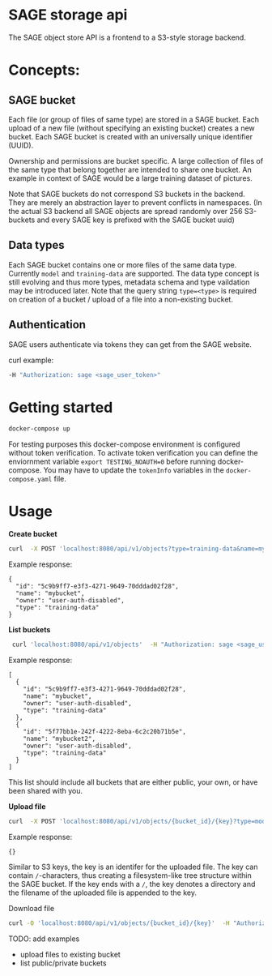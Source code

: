 # SAGE storage api


The SAGE object store API is a frontend to a S3-style storage backend.

# Concepts:

## SAGE bucket

Each file (or group of files of same type) are stored in a SAGE bucket. Each upload of a new file (without specifying an existing bucket) creates a new bucket. Each SAGE bucket is created with an universally unique identifier (UUID).

Ownership and permissions are bucket specific. A large collection of files of the same type that belong together are intended to share one bucket. An example in context of SAGE would be a large training dataset of pictures. 

Note that SAGE buckets do not correspond S3 buckets in the backend. They are merely an abstraction layer to prevent conflicts in namespaces. (In the actual S3 backend all SAGE objects are spread randomly over 256 S3-buckets and every SAGE key is prefixed with the SAGE bucket uuid)

## Data types

Each SAGE bucket contains one or more files of the same data type. Currently `model` and `training-data` are supported. The data type concept is still evolving and thus more types, metadata schema and type vaildation may be introduced later.
Note that the query string `type=<type>` is required on creation of a bucket / upload of a file into a non-existing bucket.


## Authentication 

SAGE users authenticate via tokens they can get from the SAGE website.

curl example:
```bash
-H "Authorization: sage <sage_user_token>"
```




# Getting started

```bash
docker-compose up
```

For testing purposes this docker-compose environment is configured without token verification. To activate token verification you can define the enviornment variable `export TESTING_NOAUTH=0` before running docker-compose. You may have to update the `tokenInfo` variables in the `docker-compose.yaml` file.

# Usage


**Create bucket**
```bash
curl  -X POST 'localhost:8080/api/v1/objects?type=training-data&name=mybucket'  -H "Authorization: sage <sage_user_token>"
```

Example response:
```json5
{
  "id": "5c9b9ff7-e3f3-4271-9649-70dddad02f28",
  "name": "mybucket",
  "owner": "user-auth-disabled",
  "type": "training-data"
}
```


**List buckets**
```bash
 curl 'localhost:8080/api/v1/objects'  -H "Authorization: sage <sage_user_token>"
```

Example response:
```json5
[
  {
    "id": "5c9b9ff7-e3f3-4271-9649-70dddad02f28",
    "name": "mybucket",
    "owner": "user-auth-disabled",
    "type": "training-data"
  },
  {
    "id": "5f77bb1e-242f-4222-8eba-6c2c20b71b5e",
    "name": "mybucket2",
    "owner": "user-auth-disabled",
    "type": "training-data"
  }
]
```
This list should include all buckets that are either public, your own, or have been shared with you.


**Upload file**
```bash
curl  -X POST 'localhost:8080/api/v1/objects/{bucket_id}/{key}?type=model'  -H "Authorization: sage <sage_user_token>" -F 'file=@<filename>'
```
Example response:
```json5
{}
```

Similar to S3 keys, the key is an identifer for the uploaded file. The key can contain `/`-characters, thus creating a filesystem-like tree structure within the SAGE bucket. If the key ends with a `/`, the key denotes a directory and the filename of the uploaded file is appended to the key.






Download file
```bash
curl -O 'localhost:8080/api/v1/objects/{bucket_id}/{key}'  -H "Authorization: sage <sage_user_token>" 
```

TODO: add examples

- upload files to existing bucket
- list public/private buckets 

